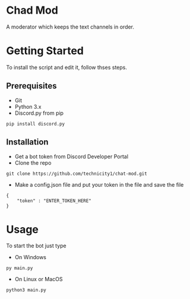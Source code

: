 
# Chad Mod

A moderator which keeps the text channels in order.

# Getting Started

To install the script and edit it, follow thses steps.

## Prerequisites

* Git
* Python 3.x
* Discord.py from pip
```
pip install discord.py
```

## Installation

* Get a bot token from Discord Developer Portal
* Clone the repo
```
git clone https://github.com/technicity1/chat-mod.git
```

* Make a config.json file and put your token in the file and save the file
```
{
    "token" : "ENTER_TOKEN_HERE"
}
```

# Usage

To start the bot just type

* On Windows
```
py main.py

```

* On Linux or MacOS
```
python3 main.py
```